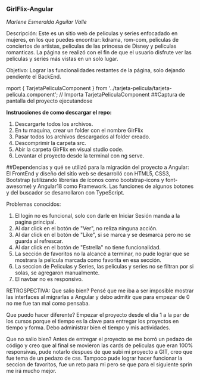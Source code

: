 ### GirlFlix-Angular

*Marlene Esmeralda Aguilar Valle*

Descripción: Este es un sitio web de peliculas y series enfocadado en mujeres, en los que puedes encontrar: kdrama, rom-com, peliculas de conciertos de artistas, peliculas de las princesa de Disney y peliculas romanticas. La página se realizó con el fin de que el usuario disfrute ver las peliculas y series más vistas en un solo lugar.

Objetivo: Lograr las funcionalidades restantes de la página, solo dejando pendiente el BackEnd.

mport { TarjetaPeliculaComponent } from '../tarjeta-pelicula/tarjeta-pelicula.component'; // Importa TarjetaPeliculaComponent
##Captura de pantalla del proyecto ejecutandose

**Instrucciones de como descargar el repo:**
1. Descargarte todos los archivos.
2. En tu maquina, crear un folder con el nombre GirFlix
3. Pasar todos los archivos descargados al folder creado.
4. Descomprimir la carpeta src.
5. Abir la carpeta GirFlix en visual studio code.
6. Levantar el proyecto desde la terminal con ng serve.

##Dependencias y qué se utilizó para la migración del proyecto a Angular: El FrontEnd y diseño del sitio web se desarrolló con HTML5, CSS3, Bootstrap (utilizando librerías de íconos como bootstrap-icons y font-awesome) y Angular18 como Framework. Las funciones de algunos botones y del buscador se desarrollaron con TypeScript.

Problemas conocidos:

1. El login no es funcional, solo con darle en Iniciar Sesión manda a la pagina principal.
2. Al dar click en el botón de "Ver", no reliza ninguna acción.
3. Al dar click en el botón de "Like", si se marca y se desmarca pero no se guarda al refrescar.
4. Al dar click en el botón de "Estrella" no tiene funcionalidad.
5. La sección de favoritos no la alcancé a terminar, no pude lograr que se mostrara la pelicula marcada como favorita en esa sección.
6. La seccion de Peliculas y Series, las peliculas y series no se filtran por si solas, se agregaron manualmente.
7. El navbar no es responsivo.

   
RETROSPECTIVA: Que salio bien? Pensé que me iba a ser imposible mostrar las interfaces al migrarlas a Angular y debo admitir que para empezar de 0 no me fue tan mal como pensaba.

Que puedo hacer diferente? Empezar el proyecto desde el dia 1 a la par de los cursos porque el tiempo es la clave para entregar los proyectos en tiempo y forma. Debo administrar bien el tiempo y mis actividades.

Que no salio bien? Antes de entregar el proyecto se me borró un pedazo de código y creo que al final se movieron las cards de peliculas que eran 100% responsivas, pude notarlo despues de que subi mi proyecto a GIT, creo que fue tema de un pedazo de css. Tampoco pude lograr hacer funcionar la seccion de favoritos, fue un reto para mi pero se que para el siguiente sprin me irá mucho mejor.


 
